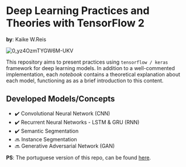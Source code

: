 # Deep Learning Practices and Theories with TensorFlow 2
**by**: Kaike W.Reis

![0_yz4OzmTYGW6M-UKV](https://user-images.githubusercontent.com/32513366/71764203-797da800-2ec3-11ea-9eb9-8bdca4f45152.jpg)

This repository aims to present practices using ```tensorflow / keras``` framework for deep learning models. In addition to a well-commented implementation, each *notebook* contains a theoretical explanation about each model, functioning as as a brief introduction to this content.

## **Developed Models/Concepts**
- :heavy_check_mark: Convolutional Neural Network (CNN) 
- :heavy_check_mark: Recurrent Neural Networks - LSTM & GRU (RNN)
- :heavy_check_mark: Semantic Segmentation
- :soon: Instance Segmentation
- :soon: Generative Adversarial Network (GAN)

**PS**: The portuguese version of this repo, can be found [here](https://github.com/KaikeWesleyReis/praticas-deep-learning).
